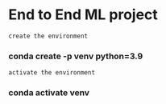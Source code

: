 #  End to End ML project
``` 
create the environment
```
### conda create -p venv python=3.9
```
activate the environment 
```
### conda activate venv 
